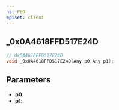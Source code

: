 ```yaml
---
ns: PED
apiset: client
---
```

## _0x0A4618FFD517E24D

```c
// 0x0A4618FFD517E24D
void _0x0A4618FFD517E24D(Any p0,Any p1);
```


## Parameters
* **p0**:
* **p1**: